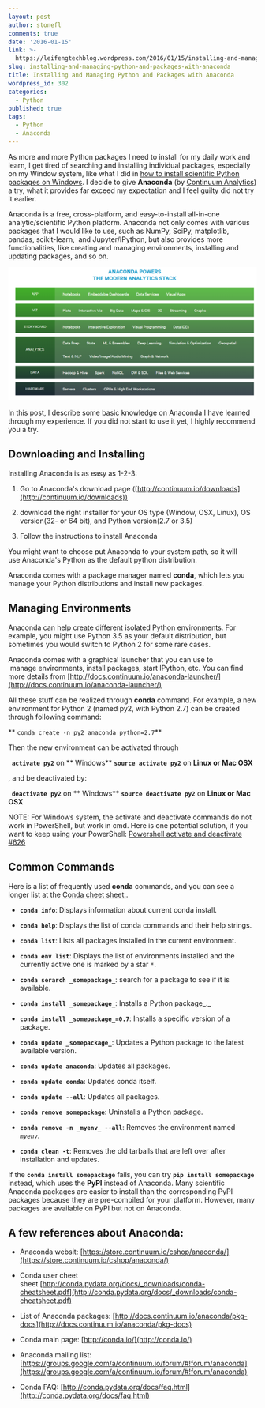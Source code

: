 ```yaml
---
layout: post
author: stonefl
comments: true
date: '2016-01-15'
link: >-
  https://leifengtechblog.wordpress.com/2016/01/15/installing-and-managing-python-and-packages-with-anaconda/
slug: installing-and-managing-python-and-packages-with-anaconda
title: Installing and Managing Python and Packages with Anaconda
wordpress_id: 302
categories:
  - Python
published: true
tags:
  - Python
  - Anaconda
---
```


As more and more Python packages I need to install for my daily work and learn, I get tired of searching and installing individual packages, especially on my Window system, like what I did in [how to install scientific Python packages on Windows](https://wordpress.com/post/leifengtechblog.wordpress.com/183). I decide to give **Anaconda** (by [Continuum Analytics](https://www.continuum.io/)) a try, what it provides far exceed my expectation and I feel guilty did not try it earlier. <!--more-->


Anaconda is a free, cross-platform, and easy-to-install all-in-one analytic/scientific Python platform. Anaconda not only comes with various packages that I would like to use, such as NumPy, SciPy, matplotlib, pandas, scikit-learn,  and Jupyter/IPython, but also provides more functionalities, like creating and managing environments, installing and updating packages, and so on.

![Capture](img/post/capture.png)


In this post, I describe some basic knowledge on Anaconda I have learned through my experience. If you did not start to use it yet, I highly recommend you a try.


## Downloading and Installing


Installing Anaconda is as easy as 1-2-3:



	
  1. Go to Anaconda's download page ([http://continuum.io/downloads](http://continuum.io/downloads))

	
  2. download the right installer for your OS type (Window, OSX, Linux), OS version(32- or 64 bit), and Python version(2.7 or 3.5)

	
  3. Follow the instructions to install Anaconda


You might want to choose put Anaconda to your system path, so it will use Anaconda's Python as the default python distribution.

Anaconda comes with a package manager named **conda**, which lets you manage your Python distributions and install new packages.


## Managing Environments


Anaconda can help create different isolated Python environments. For example, you might use Python 3.5 as your default distribution, but sometimes you would switch to Python 2 for some rare cases.

Anaconda comes with a graphical launcher that you can use to  manage environments, install packages, start IPython, etc. You can find more details from [http://docs.continuum.io/anaconda-launcher/](http://docs.continuum.io/anaconda-launcher/)

All these stuff can be realized through **conda** command. For example, a new environment for Python 2 (named py2, with Python 2.7) can be created through following command:

** ` conda create -n py2 anaconda python=2.7 `**

Then the new environment can be activated through


**` activate py2`** on ** Windows**
**`source activate py2`** on **Linux or Mac OSX**


, and be deactivated by:

**` deactivate py2`** on ** Windows**
**`source deactivate py2`** on **Linux or Mac OSX**

NOTE: For Windows system, the activate and deactivate commands do not work in PowerShell, but work in cmd. Here is one potential solution, if you want to keep using your PowerShell: [Powershell activate and deactivate #626](https://github.com/conda/conda/issues/626)


## Common Commands


Here is a list of frequently used **conda** commands, and you can see a longer list at the [Conda cheet sheet.](https://leifengtechblog.files.wordpress.com/2016/01/conda-cheatsheet.pdf).






	
  * **`conda info`**: Displays information about current conda install.

	
  * **`conda help`**: Displays the list of conda commands and their help strings.

	
  * **`conda list`**: Lists all packages installed in the current environment.

	
  * **`conda env list`**: Displays the list of environments installed and the currently active one is marked by a star `*`.

	
  * **`conda serarch _somepackage_`**: search for a package to see if it is available.

	
  * **`conda install _somepackage_`**: Installs a Python package_._

	
  * **`conda install _somepackage_=0.7`**: Installs a specific version of a package.

	
  * **`conda update _somepackage_`**: Updates a Python package to the latest available version.

	
  * **`conda update anaconda`**: Updates all packages.

	
  * **`conda update conda`**: Updates conda itself.

	
  * **`conda update --all`**: Updates all packages.

	
  * **`conda remove somepackage`**: Uninstalls a Python package.

	
  * **`conda remove -n _myenv_ --all`**: Removes the environment named _`myenv`_.

	
  * **`conda clean -t`**: Removes the old tarballs that are left over after installation and updates.







If the **`conda install somepackage`** fails, you can try **`pip install somepackage`** instead, which uses the **PyPI** instead of Anaconda. Many scientific Anaconda packages are easier to install than the corresponding PyPI packages because they are pre-compiled for your platform. However, many packages are available on PyPI but not on Anaconda.














## A few references about Anaconda:

















	
  * Anaconda websit: [https://store.continuum.io/cshop/anaconda/](https://store.continuum.io/cshop/anaconda/)

	
  * Conda user cheet sheet [http://conda.pydata.org/docs/_downloads/conda-cheatsheet.pdf](http://conda.pydata.org/docs/_downloads/conda-cheatsheet.pdf)

	
  * List of Anaconda packages: [http://docs.continuum.io/anaconda/pkg-docs](http://docs.continuum.io/anaconda/pkg-docs)

	
  * Conda main page: [http://conda.io/](http://conda.io/)

	
  * Anaconda mailing list: [https://groups.google.com/a/continuum.io/forum/#!forum/anaconda](https://groups.google.com/a/continuum.io/forum/#!forum/anaconda)

	
  * Conda FAQ: [http://conda.pydata.org/docs/faq.html](http://conda.pydata.org/docs/faq.html)
